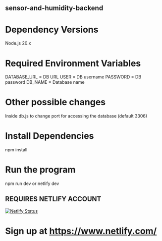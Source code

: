 ## sensor-and-humidity-backend
# Dependency Versions
Node.js 20.x


# Required Environment Variables
DATABASE_URL = DB URL
USER = DB username
PASSWORD = DB password
DB_NAME = Database name

# Other possible changes
Inside db.js to change port for accessing the database (default 3306)


# Install Dependencies
npm install

# Run the program
npm run dev or netlify dev

## REQUIRES NETLIFY ACCOUNT ##
[![Netlify Status](https://api.netlify.com/api/v1/badges/35f55154-c774-489c-8938-704534b0cf6d/deploy-status)](https://app.netlify.com/sites/mcubackend/deploys)
# Sign up at https://www.netlify.com/